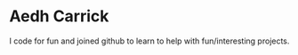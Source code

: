 Aedh Carrick
============
I code for fun and joined github to learn to help with fun/interesting projects.
